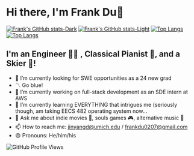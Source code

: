 # Hi there, I'm Frank Du👋

[![Frank's GitHub stats-Dark](https://github-readme-stats-git-master-frank-duuuu.vercel.app/api?username=Frank-duuuu&show_icons=true&count_private=true&theme=prussian#gh-dark-mode-only)](https://github.com/anuraghazra/github-readme-stats#gh-dark-mode-only)
[![Frank's GitHub stats-Light](https://github-readme-stats-git-master-frank-duuuu.vercel.app/api?username=Frank-duuuu&show_icons=true&count_private=true&theme=gruvbox_light#gh-light-mode-only)](https://github.com/anuraghazra/github-readme-stats#gh-light-mode-only)
[![Top Langs](https://github-readme-stats-git-master-frank-duuuu.vercel.app/api/top-langs/?username=Frank-duuuu&layout=compact&theme=prussian&langs_count=7#gh-dark-mode-only)](https://github.com/anuraghazra/github-readme-stats#gh-dark-mode-only)
[![Top Langs](https://github-readme-stats-git-master-frank-duuuu.vercel.app/api/top-langs/?username=Frank-duuuu&layout=compact&theme=gruvbox_light&langs_count=7#gh-light-mode-only)](https://github.com/anuraghazra/github-readme-stats#gh-light-mode-only)

## I'm an Engineer 👨‍💻 , Classical Pianist 🎹, and a Skier 🎿!

- 🔭 I’m currently looking for SWE opportunities as a 24 new grad
- 〽️ Go blue!
- 🤔 I’m currently working on full-stack development as an SDE intern at AWS
- 🌱 I’m currently learning EVERYTHING that intrigues me (seriously though, am taking EECS 482 operating system now...
- 💬 Ask me about indie movies 🎥, souls games 🎮, alternative music 🎵   
- 📫 How to reach me: jinyangd@umich.edu / frankdu0207@gmail.com
- 😄 Pronouns: He/him/his

![GitHub Profile Views](https://komarev.com/ghpvc/?username=Frank-duuuu&style=flat-square)


<!--
**Frank-duuuu/Frank-duuuu** is a ✨ _special_ ✨ repository because its `README.md` (this file) appears on your GitHub profile.

Here are some ideas to get you started:

- 🔭 I’m currently working on ...
- 🌱 I’m currently learning ...
- 👯 I’m looking to collaborate on ...
- 🤔 I’m looking for help with ...
- 💬 Ask me about ...
- 📫 How to reach me: ...
- 😄 Pronouns: ...
- ⚡ Fun fact: ...
-->
